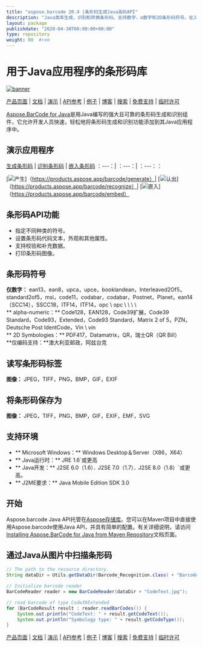 ```yaml
---
title: "aspose.barcode 20.4 |条形码生成Java高码API" 
description: "Java类库生成，识别和转换条形码。支持数字，α数字和2D条形码符号。在Java应用程序中自定义条形码。" 
layout: package
publishdate: "2020-04-30T00:00:00+00:00"
type: repository
weight: 00	#rem
---
```


# 用于Java应用程序的条形码库
[![banner](../aspose_barcode-for-java-banner.png)](./)

[产品页面](https://products.aspose.com/barcode/java) | [文档](https://docs.aspose.com/barcode/java/) | [演示](https://products.aspose.app/barcode/family) | [API参考](https://apireference.aspose.com/barcode/java) | [例子](https://github.com/aspose-barcode/Aspose.BarCode-for-Java) | [博客](https://blog.aspose.com/category/barcode/) | [搜索](https://search.aspose.com/) | [免费支持](https://forum.aspose.com/c/barcode) | [临时许可](https://purchase.aspose.com/temporary-license)

[Aspose.BarCode for Java](https://products.aspose.com/barcode/java)是用Java编写的强大且可靠的条形码生成和识别组件，它允许开发人员快速，轻松地将条形码生成和识别功能添加到其Java应用程序中。

## 演示应用程序

[生成条形码](https://products.aspose.app/barcode/generate) | [识别条形码](https://products.aspose.app/barcode/recognize) | [嵌入条形码](https://products.aspose.app/barcode/embed)
：---：| ：---：| ：---：：

[![产生](https://products.aspose.app/barcode/generate/img/aspose_generate-app-48.png)]（https://products.aspose.app/barcode/generate）| [![认出](https://products.aspose.app/barcode/recognize/img/aspose_recognize-app-48.png)]（https://products.aspose.app/barcode/recognize）| [![嵌入](https://products.aspose.app/barcode/embed/img/aspose_embed-app-48.png)]（https://products.aspose.app/barcode/embed）

## 条形码API功能
 - 指定不同种类的符号。
 - 设置条形码代码文本，外观和其他属性。
 - 支持校验和补充数据。
 - 打印条形码图像。

## 条形码符号
**仅数字：** ean13，ean8，upca，upce，booklandean，Interleaved2Of5，standard2of5，msi，code11，codabar，codabar，Postnet，Planet，ean14（SCC14），SSCC18，ITF14，ITF14，opc \ opc \ \ \ \ \
** alpha-numeric：** Code128，EAN128，Code39扩展，Code39 Standard，Code93，Extended，Code93 Standard，Matrix 2 of 5，PZN，Deutsche Post IdentCode，Vin \ vin \
** 2D Symbologies：** PDF417，Datamatrix，QR，瑞士QR（QR Bill）\
**仅编码支持：**澳大利亚邮政，阿兹台克

## 读写条形码标签
**图像：** JPEG，TIFF，PNG，BMP，GIF，EXIF

## 将条形码保存为
**图像：** JPEG，TIFF，PNG，BMP，GIF，EXIF，EMF，SVG

## 支持环境
 -  ** Microsoft Windows：** Windows Desktop＆Server（X86，X64）
 -  ** Java运行时：** JRE 1.6`或更高
 -  ** Java开发：** J2SE 6.0（1.6）`，`J2SE 7.0（1.7）`，`J2SE 8.0（1.8）`或更高。
 -  ** J2ME要求：** Java Mobile Edition SDK 3.0

## 开始

Aspose.barcode Java API托管在[Aspose存储库](https://repository.aspose.com/barcode/)。您可以在Maven项目中直接使用Aspose.barcode使用Java API，并具有简单的配置。有关详细说明，请访问[Installing Aspose.BarCode for Java from Maven Repository](https://docs.aspose.com/barcode/java/installation/)文档页面。

## 通过Java从图片中扫描条形码

```java
// The path to the resource directory.
String dataDir = Utils.getDataDir(Barcode_Recognition.class) + "BarcodeReader/basic_features/";

// Initialize barcode reader
BarCodeReader reader = new BarCodeReader(dataDir + "CodeText.jpg");

// read barcode of type Code39Extended
for (BarCodeResult result : reader.readBarCodes()) {
    System.out.println("CodeText: " + result.getCodeText());
    System.out.println("Symbology type: " + result.getCodeType());
}
```

[产品页面](https://products.aspose.com/barcode/java) | [文档](https://docs.aspose.com/barcode/java/) | [演示](https://products.aspose.app/barcode/family) | [API参考](https://apireference.aspose.com/barcode/java) | [例子](https://github.com/aspose-barcode/Aspose.BarCode-for-Java) | [博客](https://blog.aspose.com/category/barcode/) | [搜索](https://search.aspose.com/) | [免费支持](https://forum.aspose.com/c/barcode) | [临时许可](https://purchase.aspose.com/temporary-license)
